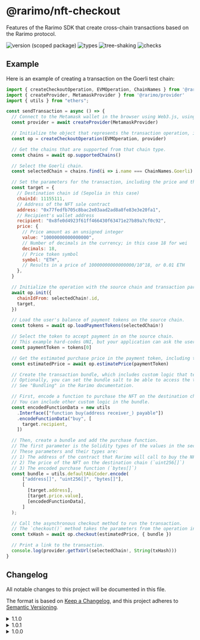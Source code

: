 # @rarimo/nft-checkout
Features of the Rarimo SDK that create cross-chain transactions based on the Rarimo protocol.

![version (scoped package)](https://badgen.net/npm/v/@rarimo/nft-checkout)
![types](https://badgen.net/npm/types/@rarimo/nft-checkout)
![tree-shaking](https://badgen.net/bundlephobia/tree-shaking/@rarimo/nft-checkout)
![checks](https://badgen.net/github/checks/distributed-lab/web-kit/main)

## Example

Here is an example of creating a transaction on the Goerli test chain:

```js
import { createCheckoutOperation, EVMOperation, ChainNames } from '@rarimo/nft-checkout'
import { createProvider, MetamaskProvider } from '@rarimo/provider'
import { utils } from "ethers";

const sendTransaction = async () => {
  // Connect to the Metamask wallet in the browser using Web3.js, using the MetamaskProvider interface to limit bundle size.
  const provider = await createProvider(MetamaskProvider)

  // Initialize the object that represents the transaction operation, in this case on EVM.
  const op = createCheckoutOperation(EVMOperation, provider)

  // Get the chains that are supported from that chain type.
  const chains = await op.supportedChains()

  // Select the Goerli chain.
  const selectedChain = chains.find(i => i.name === ChainNames.Goerli)

  // Set the parameters for the transaction, including the price and the tokens to accept payment in.
  const target = {
    // Destination chain id (Sepolia in this case)
    chainId: 11155111,
    // Address of the NFT sale contract
    address: "0x77fedfb705c8bac2e03aad2ad8a8fe83e3e20fa1",
    // Recipient's wallet address
    recipient: "0x8fe0d4923f61ff466430f63471e27b89a7cf0c92",
    price: {
      // Price amount as an unsigned integer
      value: "10000000000000000",
      // Number of decimals in the currency; in this case 18 for wei
      decimals: 18,
      // Price token symbol
      symbol: "ETH",
      // Results in a price of 10000000000000000/10^18, or 0.01 ETH
    },
  }

  // Initialize the operation with the source chain and transaction parameters.
  await op.init({
    chainIdFrom: selectedChain!.id,
    target,
  })

  // Load the user's balance of payment tokens on the source chain.
  const tokens = await op.loadPaymentTokens(selectedChain!)

  // Select the token to accept payment in on the source chain.
  // This example hard-codes UNI, but your application can ask the user which token to pay with.
  const paymentToken = tokens[0]

  // Get the estimated purchase price in the payment token, including the cost to swap the tokens to the tokens that the seller accepts payment in.
  const estimatedPrice = await op.estimatePrice(paymentToken)

  // Create the transaction bundle, which includes custom logic that tells the Rarimo contract what to do after unlocking the transferred tokens on the destination chain, such as calling another contract to buy the NFT on the destination chain.
  // Optionally, you can set the bundle salt to be able to access the temporary contracts that Rarimo uses to run the bundled transactions.
  // See "Bundling" in the Rarimo documentation.

  // First, encode a function to purchase the NFT on the destination chain.
  // You can include other custom logic in the bundle.
  const encodedFunctionData = new utils
    .Interface(["function buy(address receiver_) payable"])
    .encodeFunctionData("buy", [
      target.recipient,
    ])

  // Then, create a bundle and add the purchase function.
  // The first parameter is the Solidity types of the values in the second parameter.
  // These parameters and their types are:
  // 1) The address of the contract that Rarimo will call to buy the NFT (`address[]`)
  // 2) The price of the NFT on the destination chain (`uint256[]`)
  // 3) The encoded purchase function (`bytes[]`)
  const bundle = utils.defaultAbiCoder.encode(
      ["address[]", "uint256[]", "bytes[]"],
      [
        [target.address],
        [target.price.value],
        [encodedFunctionData],
      ]
  );

  // Call the asynchronous checkout method to run the transaction.
  // The `checkout()` method takes the parameters from the operation instance and calls the Rarimo contract to handle the checkout and approve the transaction if needed.
  const txHash = await op.checkout(estimatedPrice, { bundle })

  // Print a link to the transaction.
  console.log(provider.getTxUrl(selectedChain!, String(txHash)))
}
```

## Changelog
All notable changes to this project will be documented in this file.

The format is based on [Keep a Changelog](https://keepachangelog.com/en/1.0.0/),
and this project adheres to [Semantic Versioning](https://semver.org/spec/v2.0.0.html).

<details><summary>1.1.0</summary>
  <h4>Added</h4>
  <ul>
    <li>`createCheckoutOperation` function simplifies create NFT checkout operation.</li>
  </ul>
  <h4>Changed</h4>
  <ul>
    <li>Moved to the new swap contracts</li>
  </ul>
  <h4>Fixed</h4>
  <ul>
    <li>Approving non swap contract address, which cause error "transfer amount exceeds spender allowance"</li>
  </ul>
</details>
<details><summary>1.0.1</summary>
  <h4>Added</h4>
  <ul>
    <li>`events` dependency to resolve a Node emulation issue for use in packagers such as Vite</li>
  </ul>
</details>
<details><summary>1.0.0</summary>
  <h4>Under the hood changes</h4>
  <ul>
    <li>Initiated package</li>
  </ul>
</details>

